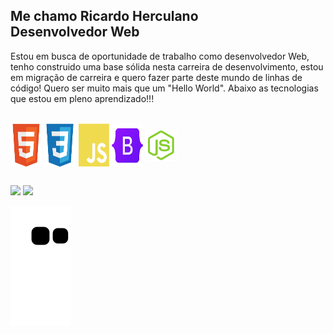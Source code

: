## Me chamo Ricardo Herculano <br>Desenvolvedor Web
Estou em busca de oportunidade de trabalho como desenvolvedor Web, tenho construido uma base sólida nesta carreira de desenvolvimento, estou em migração de carreira e quero fazer parte deste mundo de linhas de código! Quero ser muito mais que um "Hello World". Abaixo as tecnologias que estou em pleno aprendizado!!!
</div>
<div style="display: inline_block"><br>
  <img align="center" alt="HTML" height="70" width="50" src="https://raw.githubusercontent.com/devicons/devicon/master/icons/html5/html5-original.svg">
  <img align="center" alt="CSS" height="70" width="50" src="https://raw.githubusercontent.com/devicons/devicon/master/icons/css3/css3-original.svg">
  <img align="center" alt="Js" height="70" width="50" src="https://raw.githubusercontent.com/devicons/devicon/master/icons/javascript/javascript-plain.svg">
  <img align="center" alt="bot" height="70" width="50" src="https://github.com/devicons/devicon/blob/master/icons/bootstrap/bootstrap-original.svg">
  <img align="center" alt="Node" heigth"70" width="50" src="https://github.com/devicons/devicon/blob/master/icons/nodejs/nodejs-original.svg">
</div>
  
  ##
 
<div> 
  <a href = "mailto:rick.herculano@gmail.com"><img src="https://img.shields.io/badge/-Gmail-%23333?style=for-the-badge&logo=gmail&logoColor=white" target="_blank"></a>
  <a href="https://www.linkedin.com/in/ricardo-roberto/" target="_blank"><img src="https://img.shields.io/badge/-LinkedIn-%230077B5?style=for-the-badge&logo=linkedin&logoColor=white" target="_blank"></a> 
 
  ![Snake animation](https://github.com/rafaballerini/rafaballerini/blob/output/github-contribution-grid-snake.svg)
 
</div>

